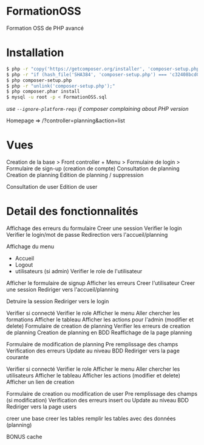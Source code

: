 FormationOSS
============

Formation OSS de PHP avancé

# Installation

```bash
$ php -r "copy('https://getcomposer.org/installer', 'composer-setup.php');"
$ php -r "if (hash_file('SHA384', 'composer-setup.php') === 'c32408bcd017c577ce80605420e5987ce947a5609e8443dd72cd3867cc3a0cf442e5bf4edddbcbe72246a953a6c48e21') { echo 'Installer verified'; } else { echo 'Installer corrupt'; unlink('composer-setup.php'); } echo PHP_EOL;"
$ php composer-setup.php
$ php -r "unlink('composer-setup.php');"
$ php composer.phar install
$ mysql -u root -p < FormationOSS.sql
```

*use `--ignore-platform-reqs` if composer complaining about PHP version*

Homepage => /?controller=planning&action=list

# Vues
Creation de la base >
Front controller + Menu >
Formulaire de login >
Formulaire de sign-up (creation de compte)
Consultation de planning
Creation de planning
Edition de planning / suppression

Consultation de user
Edition de user

# Detail des fonctionnalités

Affichage des erreurs du formulaire
Creer une session
Verifier le login
Verifier le login/mot de passe
Redirection vers l'accueil/planning

Affichage du menu
- Accueil
- Logout
- utilisateurs (si admin)
Verifier le role de l'utilisateur

Afficher le formulaire de signup
Afficher les erreurs
Creer l'utilisateur
Creer une session
Rediriger vers l'accueil/planning

Detruire la session
Rediriger vers le login

Verifier si connecté
Verifier le role
Afficher le menu
Aller chercher les formations
Afficher le tableau
Afficher les actions pour l'admin (modifier et delete)
Formulaire de creation de planning
Verifier les erreurs de creation de planning
Creation de planning en BDD
Reaffichage de la page planning


Formulaire de modification de planning
Pre remplissage des champs
Verification des erreurs
Update au niveau BDD
Rediriger vers la page courante

Verifier si connecté
Verifier le role
Afficher le menu
Aller chercher les utilisateurs
Afficher le tableau
Afficher les actions (modifier et delete)
Afficher un lien de creation

Formulaire de creation ou modification de user
Pre remplissage des champs (si modification)
Verification des erreurs
insert ou Update au niveau BDD
Rediriger vers la page users

creer une base
creer les tables
remplir les tables avec des données (planning)

BONUS
cache
